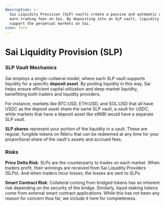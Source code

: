 ```yaml
---
description: >-
  Sai Liquidity Provision (SLP) vaults create a passive and automatic way to
  earn trading fees on Sai. By depositing into an SLP vault, liquidity providers
  support the perpetual markets on Sai.
icon: fire
---
```


# Sai Liquidity Provision (SLP)

### SLP Vault Mechanics

Sai employs a single-collaeral model, where each SLP vault supports liquidity for a specific **deposit asset**. By pooling liquidity in this way, Sai helps ensure efficient capital utilization and deep market liquidity, benefitting both traders and liquidity providers.

For instance, markets like BTC:USD, ETH:USD, and SOL:USD that all have USDC as the deposit asset share the same SLP vault, a vault for USDC, while markets that have a deposit asset like stNIBI would have a separate SLP vault.&#x20;

**SLP shares** represent your portion of the liquidity in a vault. These are regular, fungible tokens on Nibiru that can be redeemed at any time for your proportional share of the vault's assets and accrued fees.

### Risks

**Price Delta Risk**: SLPs are the counterparty to trades on each market. When traders profit, their winnings are received from Sai Liquidity Providers (SLPs). And when traders incur losses, the losses are sent to SLPs.

**Smart Contract Risk**: Collateral coming from bridged tokens has an inherent risk depending on the security of the bridge. Similarly, liquid staking tokens come from external smart contract applications. While this has not been any reason for concern thus far, we include it here for completeness.
